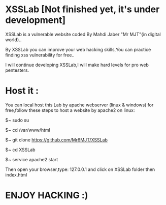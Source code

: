 # XSSLab [Not finished yet, it's under development]

XSSLab is a vulnerable website coded By Mahdi Jaber "Mr MJT"{in digital world}..

By XSSLab you can improve your web hacking skills,You can practice finding xss vulnerability for free..

I will continue developing XSSLab,I will make hard levels for pro web pentesters.

# Host it :

You can local host this Lab by apache webserver (linux & windows) for free,follow these steps to host a website by apache2 on linux:

$~ sudo su

$~ cd /var/www/html

$~ git clone https://github.com/Mr6MJT/XSSLab

$~ cd XSSLab

$~ service apache2 start

Then open your browser,type: 127.0.0.1 and click on XSSLab folder then index.html

# ENJOY HACKING :)
